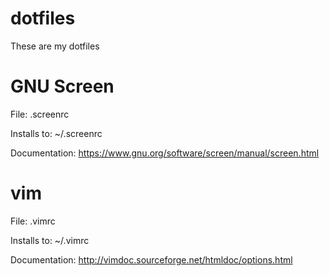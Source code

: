 # dotfiles
These are my dotfiles

# GNU Screen
File: .screenrc

Installs to: ~/.screenrc

Documentation: https://www.gnu.org/software/screen/manual/screen.html

# vim
File: .vimrc

Installs to: ~/.vimrc

Documentation: http://vimdoc.sourceforge.net/htmldoc/options.html

